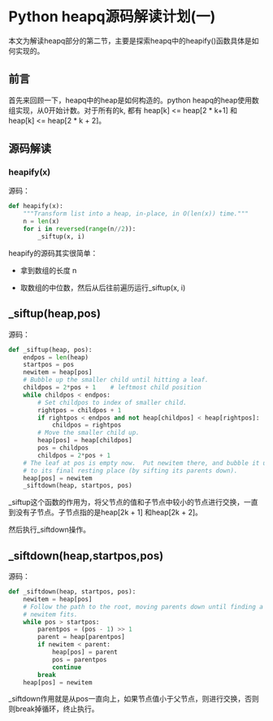 # Python heapq源码解读计划(一)

本文为解读heapq部分的第二节，主要是探索heapq中的heapify()函数具体是如何实现的。

## 前言

首先来回顾一下，heapq中的heap是如何构造的。python heapq的heap使用数组实现，从0开始计数。对于所有的k,
都有 heap[k] <= heap[2 * k+1] 和 heap[k] <= heap[2 * k + 2]。


## 源码解读

### heapify(x)

源码：
```python 
def heapify(x):
    """Transform list into a heap, in-place, in O(len(x)) time."""
    n = len(x)
    for i in reversed(range(n//2)):
        _siftup(x, i)
```

heapify的源码其实很简单：
* 拿到数组的长度 n

* 取数组的中位数，然后从后往前遍历运行_siftup(x, i)

## _siftup(heap,pos)

源码：
```python
def _siftup(heap, pos):
    endpos = len(heap)
    startpos = pos
    newitem = heap[pos]
    # Bubble up the smaller child until hitting a leaf.
    childpos = 2*pos + 1    # leftmost child position
    while childpos < endpos:
        # Set childpos to index of smaller child.
        rightpos = childpos + 1
        if rightpos < endpos and not heap[childpos] < heap[rightpos]:
            childpos = rightpos
        # Move the smaller child up.
        heap[pos] = heap[childpos]
        pos = childpos
        childpos = 2*pos + 1
    # The leaf at pos is empty now.  Put newitem there, and bubble it up
    # to its final resting place (by sifting its parents down).
    heap[pos] = newitem
    _siftdown(heap, startpos, pos)
```
_siftup这个函数的作用为，将父节点的值和子节点中较小的节点进行交换，一直到没有子节点。子节点指的是heap[2k + 1] 和heap[2k + 2]。

然后执行_siftdown操作。

## _siftdown(heap,startpos,pos)

源码：
```python
def _siftdown(heap, startpos, pos):
    newitem = heap[pos]
    # Follow the path to the root, moving parents down until finding a place
    # newitem fits.
    while pos > startpos:
        parentpos = (pos - 1) >> 1
        parent = heap[parentpos]
        if newitem < parent:
            heap[pos] = parent
            pos = parentpos
            continue
        break
    heap[pos] = newitem
```

_siftdown作用就是从pos一直向上，如果节点值小于父节点，则进行交换，否则则break掉循环，终止执行。

